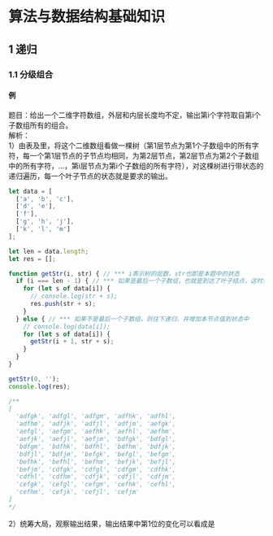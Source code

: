 # 算法与数据结构基础知识

## 1 递归

### 1.1 分级组合

#### 例
题目：给出一个二维字符数组，外层和内层长度均不定，输出第i个字符取自第i个子数组所有的组合。  
解析：  
1）由表及里，将这个二维数组看做一棵树（第1层节点为第1个子数组中的所有字符，每一个第1层节点的子节点均相同，为第2层节点，第2层节点为第2个子数组中的所有字符，...，第i层节点为第i个子数组的所有字符），对这棵树进行带状态的递归遍历，每一个叶子节点的状态就是要求的输出。
```js
let data = [
  ['a', 'b', 'c'],
  ['d', 'e'],
  ['f'],
  ['g', 'h', 'j'],
  ['k', 'l', 'm']
];

let len = data.length;
let res = [];

function getStr(i, str) { // *** i表示树的层数，str也即是本题中的状态
  if (i === len - 1) { // *** 如果是最后一个子数组，也就是到达了叶子结点，这时对携带状态进行处理
    for (let s of data[i]) {
      // console.log(str + s);
      res.push(str + s);
    }
  } else { // *** 如果不是最后一个子数组，则往下递归，并增加本节点值到状态中
    // console.log(data[i]);
    for (let s of data[i]) {
      getStr(i + 1, str + s);
    }
  }
}

getStr(0, '');
console.log(res);

/**
[
  'adfgk', 'adfgl', 'adfgm', 'adfhk', 'adfhl',
  'adfhm', 'adfjk', 'adfjl', 'adfjm', 'aefgk',
  'aefgl', 'aefgm', 'aefhk', 'aefhl', 'aefhm',
  'aefjk', 'aefjl', 'aefjm', 'bdfgk', 'bdfgl',
  'bdfgm', 'bdfhk', 'bdfhl', 'bdfhm', 'bdfjk',
  'bdfjl', 'bdfjm', 'befgk', 'befgl', 'befgm',
  'befhk', 'befhl', 'befhm', 'befjk', 'befjl',
  'befjm', 'cdfgk', 'cdfgl', 'cdfgm', 'cdfhk',
  'cdfhl', 'cdfhm', 'cdfjk', 'cdfjl', 'cdfjm',
  'cefgk', 'cefgl', 'cefgm', 'cefhk', 'cefhl',
  'cefhm', 'cefjk', 'cefjl', 'cefjm'
]
*/
```
2）统筹大局，观察输出结果，输出结果中第1位的变化可以看成是
